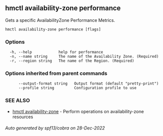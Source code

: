 ## hmctl availability-zone performance

Gets a specific AvailabilityZone Performance Metrics.

```
hmctl availability-zone performance [flags]
```

### Options

```
  -h, --help            help for performance
  -n, --name string     The name of the Availability Zone. (Required)
  -r, --region string   The name of the Region. (Required)
```

### Options inherited from parent commands

```
      --output-format string   Output format (default "pretty-print")
      --profile string         Configuration profile to use
```

### SEE ALSO

* [hmctl availability-zone](hmctl_availability-zone.md)	 - Perform operations on availability-zone resources

###### Auto generated by spf13/cobra on 28-Dec-2022
